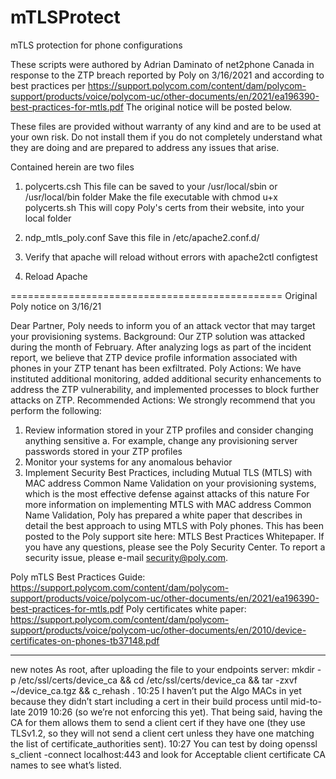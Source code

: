 # mTLSProtect
mTLS protection for phone configurations

These scripts were authored by Adrian Daminato of net2phone Canada in response to the ZTP breach reported by Poly on 3/16/2021 and according to best practices per https://support.polycom.com/content/dam/polycom-support/products/voice/polycom-uc/other-documents/en/2021/ea196390-best-practices-for-mtls.pdf
The original notice will be posted below.

These files are provided without warranty of any kind and are to be used at your own risk. Do not install them if you do not completely understand what they are doing and are prepared to address any issues that arise.

Contained herein are two files
1. polycerts.csh
This file can be saved to your /usr/local/sbin or /usr/local/bin folder
Make the file executable with chmod u+x polycerts.sh
This will copy Poly's certs from their website, into your local folder

2. ndp_mtls_poly.conf
Save this file in /etc/apache2.conf.d/

3. Verify that apache will reload without errors with apache2ctl configtest
4. Reload Apache

===============================================
Original Poly notice on 3/16/21

Dear Partner,
Poly needs to inform you of an attack vector that may target your provisioning systems. 
Background: Our ZTP solution was attacked during the month of February. After analyzing logs as part of the incident report, we believe that ZTP device profile information associated with phones in your ZTP tenant has been exfiltrated. 
Poly Actions: We have instituted additional monitoring, added additional security enhancements to address the ZTP vulnerability, and implemented processes to block further attacks on ZTP. 
Recommended Actions: We strongly recommend that you perform the following:
1.	Review information stored in your ZTP profiles and consider changing anything sensitive
a.	For example, change any provisioning server passwords stored in your ZTP profiles
2.	Monitor your systems for any anomalous behavior
3.	Implement Security Best Practices, including Mutual TLS (MTLS) with MAC address Common Name Validation on your provisioning systems, which is the most effective defense against attacks of this nature
For more information on implementing MTLS with MAC address Common Name Validation, Poly has prepared a white paper that describes in detail the best approach to using MTLS with Poly phones. This has been posted to the Poly support site here: MTLS Best Practices Whitepaper. 
If you have any questions, please see the Poly Security Center. To report a security issue, please e-mail security@poly.com.

Poly mTLS Best Practices Guide: https://support.polycom.com/content/dam/polycom-support/products/voice/polycom-uc/other-documents/en/2021/ea196390-best-practices-for-mtls.pdf
Poly certificates white paper: https://support.polycom.com/content/dam/polycom-support/products/voice/polycom-uc/other-documents/en/2010/device-certificates-on-phones-tb37148.pdf

--------------
new notes
As root, after uploading the file to your endpoints server: mkdir -p /etc/ssl/certs/device_ca && cd /etc/ssl/certs/device_ca && tar -zxvf ~/device_ca.tgz && c_rehash .
10:25
I haven’t put the Algo MACs in yet because they didn’t start including a cert in their build process until mid-to-late 2019
10:26
(so we’re not enforcing this yet).  That being said, having the CA for them allows them to send a client cert if they have one (they use TLSv1.2, so they will not send a client cert unless they have one matching the list of certificate_authorities sent).
10:27
You can test by doing openssl s_client -connect localhost:443 and look for Acceptable client certificate CA names to see what’s listed.
